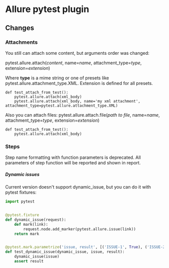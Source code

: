 # Allure pytest plugin

## Changes

### Attachments
You still can attach some content, but arguments order was changed:

pytest.allure.attach(*content*, name=*name*,  attachment_type=*type*, extension=*extension*)

Where **type** is a mime string or one of presets like pytest.allure.attachment_type.XML. Extension is defined for all presets.

```
def test_attach_from_test():
    pytest.allure.attach(xml_body)
    pytest.allure.attach(xml_body, name='my xml attachment', attachment_type=pytest.allure.attachment_type.XML)

```

Also you can attach files:
pytest.allure.attach.file(*path to file*, name=*name*,  attachment_type=*type*, extension=*extension*)

```
def test_attach_from_test():
    pytest.allure.attach(xml_body)
```

### Steps
Step name formatting with function parameters is deprecated. All parameters of step function will be reported and shown in report.

##### Dynamic issues
Current version doesn't support dynamic_issue, but you can do it with pytest fixtures:
```python
import pytest


@pytest.fixture
def dynamic_issue(request):
    def mark(link):
        request.node.add_marker(pytest.allure.issue(link))
    return mark


@pytest.mark.parametrize('issue, result', [('ISSUE-1', True), ('ISSUE-2', False)])
def test_dynamic_issue(dynamic_issue, issue, result):
    dynamic_issue(issue)
    assert result
```